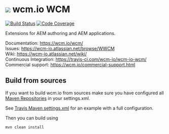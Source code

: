 <img src="https://wcm.io/images/favicon-16@2x.png"/> wcm.io WCM
======
[![Build Status](https://travis-ci.com/wcm-io/wcm-io-wcm.png?branch=develop)](https://travis-ci.com/wcm-io/wcm-io-wcm)
[![Code Coverage](https://codecov.io/gh/wcm-io/wcm-io-wcm/branch/develop/graph/badge.svg)](https://codecov.io/gh/wcm-io/wcm-io-wcm)

Extensions for AEM authoring and AEM applications.

Documentation: https://wcm.io/wcm/<br/>
Issues: https://wcm-io.atlassian.net/browse/WWCM<br/>
Wiki: https://wcm-io.atlassian.net/wiki/<br/>
Continuous Integration: https://travis-ci.com/wcm-io/wcm-io-wcm/<br/>
Commercial support: https://wcm.io/commercial-support.html


## Build from sources

If you want to build wcm.io from sources make sure you have configured all [Maven Repositories](https://wcm.io/maven.html) in your settings.xml.

See [Travis Maven settings.xml](https://github.com/wcm-io/wcm-io-wcm/blob/master/.travis.maven-settings.xml) for an example with a full configuration.

Then you can build using

```
mvn clean install
```
